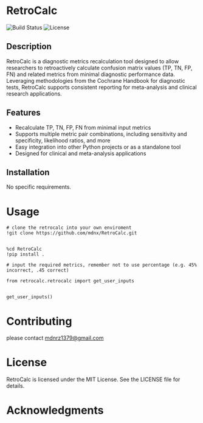 
# RetroCalc
![Build Status](https://img.shields.io/github/workflow/status/mdnx/RetroCalc/CI)
![License](https://img.shields.io/github/license/mdnx/RetroCalc)

## Description
RetroCalc is a diagnostic metrics recalculation tool designed to allow researchers to retroactively calculate confusion matrix values (TP, TN, FP, FN) and related metrics from minimal diagnostic performance data. Leveraging methodologies from the Cochrane Handbook for diagnostic tests, RetroCalc supports consistent reporting for meta-analysis and clinical research applications.

## Features
- Recalculate TP, TN, FP, FN from minimal input metrics
- Supports multiple metric pair combinations, including sensitivity and specificity, likelihood ratios, and more
- Easy integration into other Python projects or as a standalone tool
- Designed for clinical and meta-analysis applications


## Installation
No specific requirements.


# Usage


```
# clone the retrocalc into your own enviroment
!git clone https://github.com/mdnx/RetroCalc.git


%cd RetroCalc
!pip install .

# input the required metrics, remember not to use percentage (e.g. 45% incorrect, .45 correct)

from retrocalc.retrocalc import get_user_inputs


get_user_inputs()

```


# Contributing

please contact mdnrz1379@gmail.com 

# License

RetroCalc is licensed under the MIT License. See the LICENSE file for details.

# Acknowledgments



